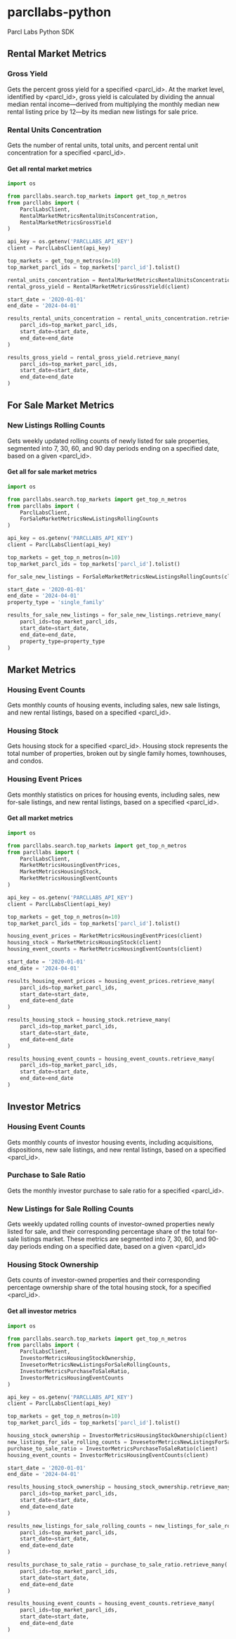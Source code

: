 # parcllabs-python
Parcl Labs Python SDK

## Rental Market Metrics

### Gross Yield
Gets the percent gross yield for a specified <parcl_id>. At the market level, identified by <parcl_id>, gross yield is calculated by dividing the annual median rental income—derived from multiplying the monthly median new rental listing price by 12—by its median new listings for sale price.

### Rental Units Concentration
Gets the number of rental units, total units, and percent rental unit concentration for a specified <parcl_id>.

#### Get all rental market metrics
```python
import os

from parcllabs.search.top_markets import get_top_n_metros
from parcllabs import (
    ParclLabsClient,
    RentalMarketMetricsRentalUnitsConcentration,
    RentalMarketMetricsGrossYield
)

api_key = os.getenv('PARCLLABS_API_KEY')
client = ParclLabsClient(api_key)

top_markets = get_top_n_metros(n=10)
top_market_parcl_ids = top_markets['parcl_id'].tolist()

rental_units_concentration = RentalMarketMetricsRentalUnitsConcentration(client)
rental_gross_yield = RentalMarketMetricsGrossYield(client)

start_date = '2020-01-01'
end_date = '2024-04-01'

results_rental_units_concentration = rental_units_concentration.retrieve_many(
    parcl_ids=top_market_parcl_ids,
    start_date=start_date,
    end_date=end_date
)

results_gross_yield = rental_gross_yield.retrieve_many(
    parcl_ids=top_market_parcl_ids,
    start_date=start_date,
    end_date=end_date
)
```

## For Sale Market Metrics

### New Listings Rolling Counts
Gets weekly updated rolling counts of newly listed for sale properties, segmented into 7, 30, 60, and 90 day periods ending on a specified date, based on a given <parcl_id>.


#### Get all for sale market metrics
```python
import os

from parcllabs.search.top_markets import get_top_n_metros
from parcllabs import (
    ParclLabsClient,
    ForSaleMarketMetricsNewListingsRollingCounts
)

api_key = os.getenv('PARCLLABS_API_KEY')
client = ParclLabsClient(api_key)

top_markets = get_top_n_metros(n=10)
top_market_parcl_ids = top_markets['parcl_id'].tolist()

for_sale_new_listings = ForSaleMarketMetricsNewListingsRollingCounts(client)

start_date = '2020-01-01'
end_date = '2024-04-01'
property_type = 'single_family'

results_for_sale_new_listings = for_sale_new_listings.retrieve_many(
    parcl_ids=top_market_parcl_ids,
    start_date=start_date,
    end_date=end_date,
    property_type=property_type
)
```

## Market Metrics

### Housing Event Counts
Gets monthly counts of housing events, including sales, new sale listings, and new rental listings, based on a specified <parcl_id>.

### Housing Stock
Gets housing stock for a specified <parcl_id>. Housing stock represents the total number of properties, broken out by single family homes, townhouses, and condos.

### Housing Event Prices
Gets monthly statistics on prices for housing events, including sales, new for-sale listings, and new rental listings, based on a specified <parcl_id>.


#### Get all market metrics
```python
import os

from parcllabs.search.top_markets import get_top_n_metros
from parcllabs import (
    ParclLabsClient,
    MarketMetricsHousingEventPrices,
    MarketMetricsHousingStock,
    MarketMetricsHousingEventCounts
)

api_key = os.getenv('PARCLLABS_API_KEY')
client = ParclLabsClient(api_key)

top_markets = get_top_n_metros(n=10)
top_market_parcl_ids = top_markets['parcl_id'].tolist()

housing_event_prices = MarketMetricsHousingEventPrices(client)
housing_stock = MarketMetricsHousingStock(client)
housing_event_counts = MarketMetricsHousingEventCounts(client)

start_date = '2020-01-01'
end_date = '2024-04-01'

results_housing_event_prices = housing_event_prices.retrieve_many(
    parcl_ids=top_market_parcl_ids,
    start_date=start_date,
    end_date=end_date
)

results_housing_stock = housing_stock.retrieve_many(
    parcl_ids=top_market_parcl_ids,
    start_date=start_date,
    end_date=end_date
)

results_housing_event_counts = housing_event_counts.retrieve_many(
    parcl_ids=top_market_parcl_ids,
    start_date=start_date,
    end_date=end_date
)
```

## Investor Metrics

### Housing Event Counts
Gets monthly counts of investor housing events, including acquisitions, dispositions, new sale listings, and new rental listings, based on a specified <parcl_id>.

### Purchase to Sale Ratio
Gets the monthly investor purchase to sale ratio for a specified <parcl_id>.

### New Listings for Sale Rolling Counts
Gets weekly updated rolling counts of investor-owned properties newly listed for sale, and their corresponding percentage share of the total for-sale listings market. These metrics are segmented into 7, 30, 60, and 90-day periods ending on a specified date, based on a given <parcl_id>

### Housing Stock Ownership
Gets counts of investor-owned properties and their corresponding percentage ownership share of the total housing stock, for a specified <parcl_id>.

#### Get all investor metrics
```python
import os

from parcllabs.search.top_markets import get_top_n_metros
from parcllabs import (
    ParclLabsClient,
    InvestorMetricsHousingStockOwnership, 
    InvesetorMetricsNewListingsForSaleRollingCounts,
    InvestorMetricsPurchaseToSaleRatio,
    InvestorMetricsHousingEventCounts
)

api_key = os.getenv('PARCLLABS_API_KEY')
client = ParclLabsClient(api_key)

top_markets = get_top_n_metros(n=10)
top_market_parcl_ids = top_markets['parcl_id'].tolist()

housing_stock_ownership = InvestorMetricsHousingStockOwnership(client)
new_listings_for_sale_rolling_counts = InvesetorMetricsNewListingsForSaleRollingCounts(client)
purchase_to_sale_ratio = InvestorMetricsPurchaseToSaleRatio(client)
housing_event_counts = InvestorMetricsHousingEventCounts(client)

start_date = '2020-01-01'
end_date = '2024-04-01'

results_housing_stock_ownership = housing_stock_ownership.retrieve_many(
    parcl_ids=top_market_parcl_ids,
    start_date=start_date,
    end_date=end_date
)

results_new_listings_for_sale_rolling_counts = new_listings_for_sale_rolling_counts.retrieve_many(
    parcl_ids=top_market_parcl_ids,
    start_date=start_date,
    end_date=end_date
)

results_purchase_to_sale_ratio = purchase_to_sale_ratio.retrieve_many(
    parcl_ids=top_market_parcl_ids,
    start_date=start_date,
    end_date=end_date
)

results_housing_event_counts = housing_event_counts.retrieve_many(
    parcl_ids=top_market_parcl_ids,
    start_date=start_date,
    end_date=end_date
)
```
